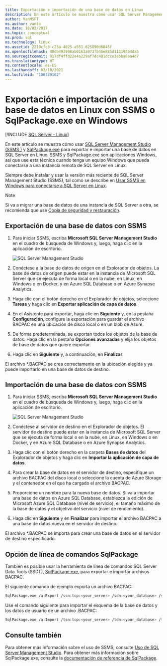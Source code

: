```yaml
---
title: Exportación e importación de una base de datos en Linux
description: En este artículo se muestra cómo usar SQL Server Management Studio y SqlPackage.exe para exportar e importar una base de datos en SQL Server en Linux.
author: VanMSFT
ms.author: vanto
ms.date: 10/02/2017
ms.topic: conceptual
ms.prod: sql
ms.technology: linux
ms.assetid: 2210cfc3-c23a-4025-a551-625890d6845f
ms.openlocfilehash: 40db493908ab0163a973fb46e885d113195b4da5
ms.sourcegitcommit: 917df4ffd22e4a229af7dc481dcce3ebba0aa4d7
ms.translationtype: HT
ms.contentlocale: es-ES
ms.lasthandoff: 02/10/2021
ms.locfileid: "100339162"
---
```

# <a name="export-and-import-a-database-on-linux-with-ssms-or-sqlpackageexe-on-windows"></a>Exportación e importación de una base de datos en Linux con SSMS o SqlPackage.exe en Windows

[!INCLUDE [SQL Server - Linux](../includes/applies-to-version/sql-linux.md)]

En este artículo se muestra cómo usar [SQL Server Management Studio (SSMS )](../ssms/download-sql-server-management-studio-ssms.md) y [SqlPackage.exe](../tools/sqlpackage/sqlpackage.md) para exportar e importar una base de datos en SQL Server en Linux. SSMS y SqlPackage.exe son aplicaciones Windows, así que use esta técnica cuando tenga un equipo Windows que pueda conectarse a una instancia remota de SQL Server en Linux.

Siempre debe instalar y usar la versión más reciente de SQL Server Management Studio (SSMS), tal como se describe en [Usar SSMS en Windows para conectarse a SQL Server en Linux](sql-server-linux-manage-ssms.md).

> [!NOTE]
> Si va a migrar una base de datos de una instancia de SQL Server a otra, se recomienda que use [Copia de seguridad y restauración](sql-server-linux-migrate-restore-database.md).

## <a name="export-a-database-with-ssms"></a>Exportación de una base de datos con SSMS

1. Para iniciar SSMS, escriba **Microsoft SQL Server Management Studio** en el cuadro de búsqueda de Windows y, luego, haga clic en la aplicación de escritorio.

    ![SQL Server Management Studio](./media/sql-server-linux-manage-ssms/ssms.png) 

2. Conéctese a la base de datos de origen en el Explorador de objetos. La base de datos de origen puede estar en la instancia de Microsoft SQL Server que se ejecuta de forma local o en la nube, en Linux, en Windows o en Docker, y en Azure SQL Database o en Azure Synapse Analytics.

3. Haga clic con el botón derecho en el Explorador de objetos, seleccione **Tareas** y haga clic en **Exportar aplicación de capa de datos**.

4. En el Asistente para exportar, haga clic en **Siguiente** y, en la pestaña **Configuración**, configure la exportación para guardar el archivo BACPAC en una ubicación de disco local o en un blob de Azure.

5. De forma predeterminada, se exportan todos los objetos de la base de datos. Haga clic en la pestaña **Opciones avanzadas** y elija los objetos de base de datos que quiere exportar.

6. Haga clic en **Siguiente** y, a continuación, en **Finalizar**.

El archivo *.BACPAC se crea correctamente en la ubicación elegida y ya puede importarlo en una base de datos de destino.

## <a name="import-a-database-with-ssms"></a>Importación de una base de datos con SSMS

1. Para iniciar SSMS, escriba **Microsoft SQL Server Management Studio** en el cuadro de búsqueda de Windows y, luego, haga clic en la aplicación de escritorio.

    ![SQL Server Management Studio](./media/sql-server-linux-manage-ssms/ssms.png) 

2. Conéctese al servidor de destino en el Explorador de objetos. El servidor de destino puede estar en la instancia de Microsoft SQL Server que se ejecuta de forma local o en la nube, en Linux, en Windows o en Docker, y en Azure SQL Database o en Azure Synapse Analytics.

3. Haga clic con el botón derecho en la carpeta **Bases de datos** del Explorador de objetos y haga clic en **Importar la aplicación de capa de datos**.

4. Para crear la base de datos en el servidor de destino, especifique un archivo BACPAC del disco local o seleccione la cuenta de Azure Storage y el contenedor en el que ha cargado el archivo BACPAC.

5. Proporcione un nombre para la nueva base de datos. Si va a importar una base de datos en Azure SQL Database, establezca la edición de Microsoft Azure SQL Database (nivel de servicio), el tamaño máximo de la base de datos y el objetivo del servicio (nivel de rendimiento).

6. Haga clic en **Siguiente** y en **Finalizar** para importar el archivo BACPAC a una base de datos nueva en el servidor de destino.

El archivo *.BACPAC se importa para crear una base de datos en el servidor de destino especificado.

## <a name="sqlpackage-command-line-option"></a><a id="sqlpackage"></a> Opción de línea de comandos SqlPackage

También es posible usar la herramienta de línea de comandos SQL Server Data Tools (SSDT), [SqlPackage.exe](../tools/sqlpackage/sqlpackage.md), para exportar e importar archivos BACPAC.

El siguiente comando de ejemplo exporta un archivo BACPAC:

```bash
SqlPackage.exe /a:Export /ssn:tcp:<your_server> /sdn:<your_database> /su:<username> /sp:<password> /tf:<path_to_bacpac>
```

Use el comando siguiente para importar el esquema de la base de datos y los datos de usuario de un archivo .BACPAC:

```bash
SqlPackage.exe /a:Import /tsn:tcp:<your_server> /tdn:<your_database> /tu:<username> /tp:<password> /sf:<path_to_bacpac>

```

## <a name="see-also"></a>Consulte también
Para obtener más información sobre el uso de SSMS, consulte [Uso de SQL Server Management Studio](../ssms/sql-server-management-studio-ssms.md). Para obtener más información sobre SqlPackage.exe, consulte la [documentación de referencia de SqlPackage](../tools/sqlpackage/sqlpackage.md).
